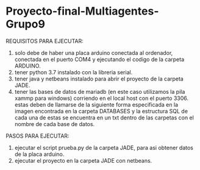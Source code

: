 # Proyecto-final-Multiagentes-Grupo9

REQUISITOS PARA EJECUTAR:
1) solo debe de haber una placa arduino conectada al ordenador, conectada en el puerto COM4 y ejecutando el codigo de la carpeta ARDUINO.
2) tener python 3.7 instalado con la libreria serial.
3) tener java y netbeans instalado para abrir el proyecto de la carpeta JADE.
4) tener las bases de datos de mariadb (en este caso utilizamos la pila xammp para windows) corriendo en el local host con el puerto 3306.
   estas deben de llamarse de la siguiente forma especificada en la imagen encontrada en la carpeta DATABASES y la estructura SQL de cada una de estas se encuentra en un txt dentro de las carpetas con el nombre de cada base de datos.

PASOS PARA EJECUTAR:
1) ejecutar el script prueba.py de la carpeta JADE, para asi obtener datos de la placa arduino.
2) ejecutar el proyecto en la carpeta JADE con netbeans.

